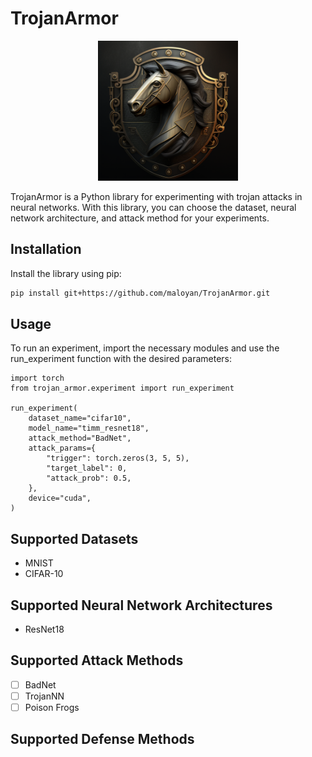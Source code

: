 # TrojanArmor

<p align="center">
<img src="assets/logo.png" width=224 height=224>
</p>

TrojanArmor is a Python library for experimenting with trojan attacks in neural networks. With this library, you can choose the dataset, neural network architecture, and attack method for your experiments.

## Installation

Install the library using pip:

```bash
pip install git+https://github.com/maloyan/TrojanArmor.git
```

## Usage

To run an experiment, import the necessary modules and use the run_experiment function with the desired parameters:

```
import torch
from trojan_armor.experiment import run_experiment

run_experiment(
    dataset_name="cifar10",
    model_name="timm_resnet18",
    attack_method="BadNet",
    attack_params={
        "trigger": torch.zeros(3, 5, 5),
        "target_label": 0,
        "attack_prob": 0.5,
    },
    device="cuda",
)
```

## Supported Datasets

- MNIST
- CIFAR-10

## Supported Neural Network Architectures

- ResNet18

## Supported Attack Methods

- [ ] BadNet
- [ ] TrojanNN
- [ ] Poison Frogs

## Supported Defense Methods
